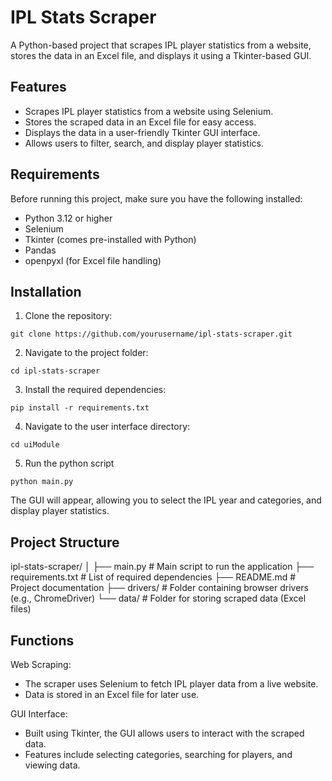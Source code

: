 # IPL Stats Scraper

A Python-based project that scrapes IPL player statistics from a website, stores the data in an Excel file, and displays it using a Tkinter-based GUI.

## Features

- Scrapes IPL player statistics from a website using Selenium.
- Stores the scraped data in an Excel file for easy access.
- Displays the data in a user-friendly Tkinter GUI interface.
- Allows users to filter, search, and display player statistics.

## Requirements

Before running this project, make sure you have the following installed:

- Python 3.12 or higher
- Selenium
- Tkinter (comes pre-installed with Python)
- Pandas
- openpyxl (for Excel file handling)

## Installation

1. Clone the repository:
```
git clone https://github.com/yourusername/ipl-stats-scraper.git
```
2. Navigate to the project folder:
```
cd ipl-stats-scraper
```
3. Install the required dependencies:
```
pip install -r requirements.txt
```
4. Navigate to the user interface directory:
```
cd uiModule
```
5. Run the python script
```
python main.py
```

The GUI will appear, allowing you to select the IPL year and categories, and display player statistics.

## Project Structure

ipl-stats-scraper/
│
├── main.py             # Main script to run the application
├── requirements.txt    # List of required dependencies
├── README.md           # Project documentation
├── drivers/            # Folder containing browser drivers (e.g., ChromeDriver)
└── data/               # Folder for storing scraped data (Excel files)

## Functions

Web Scraping:
- The scraper uses Selenium to fetch IPL player data from a live website.
- Data is stored in an Excel file for later use.

GUI Interface:
- Built using Tkinter, the GUI allows users to interact with the scraped data.
- Features include selecting categories, searching for players, and viewing data.
